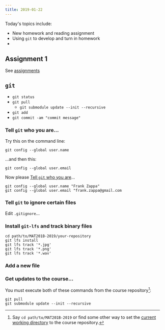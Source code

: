 ```yaml
---
title: 2019-01-22
---
```


Today's topics include:

- New homework and reading assignment
- Using `git` to develop and turn in homework
- 


## Assignment 1

See [assignments](assignments.html)

## `git`

- `git status`
- `git pull`
  + `git submodule update --init --recursive`
- `git add`
- `git commit -am "commit message"`

### Tell `git` who you are...

Try this on the command line:

    git config --global user.name

...and then this:

    git config --global user.email

Now please [Tell `git` who you are]...

    git config --global user.name "Frank Zappa"
    git config --global user.email "frank.zappa@gmail.com

[Tell `git` who you are]: https://help.github.com/articles/setting-your-commit-email-address-in-git/

### Tell `git` to ignore certain files

Edit `.gitignore`...

### Install `git-lfs` and track binary files

    cd path/to/MAT201B-2019/your-repository
    git lfs install
    git lfs track '*.jpg'
    git lfs track '*.png'
    git lfs track '*.wav'

### Add a new file


### Get updates to the course...

You must execute both of these commands from the course repository[^set_pwd]:

    git pull
    git submodule update --init --recursive

[^set_pwd]: Say `cd path/to/MAT201B-2019` or find some other way to set the [current working directory] to the course repository.

[current working directory]: http://www.linfo.org/current_directory.html

